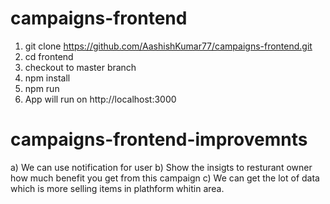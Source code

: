 # campaigns-frontend
1. git clone https://github.com/AashishKumar77/campaigns-frontend.git
2. cd frontend 
3. checkout to master branch
4. npm install 
5. npm run
6. App will run on http://localhost:3000

# campaigns-frontend-improvemnts 
a) We can use notification for user 
b) Show the insigts to resturant owner how much benefit you get from this campaign
c) We can get the lot of data which is more selling items in plathform whitin area.



